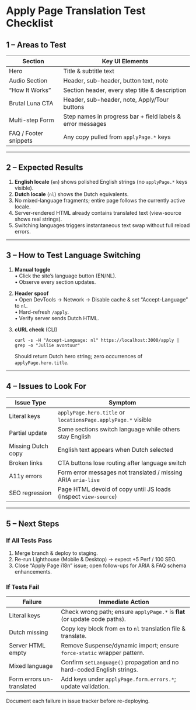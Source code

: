 # Apply Page Translation Test Checklist

## 1 – Areas to Test
| Section | Key UI Elements |
|---------|-----------------|
| Hero    | Title & subtitle text |
| Audio Section | Header, sub-header, button text, note |
| “How It Works” | Section header, every step title & description |
| Brutal Luna CTA | Header, sub-header, note, Apply/Tour buttons |
| Multi-step Form | Step names in progress bar + field labels & error messages |
| FAQ / Footer snippets | Any copy pulled from `applyPage.*` keys |

---

## 2 – Expected Results
1. **English locale** (`en`) shows polished English strings (no `applyPage.*` keys visible).
2. **Dutch locale** (`nl`) shows the Dutch equivalents.
3. No mixed-language fragments; entire page follows the currently active locale.
4. Server-rendered HTML already contains translated text (view-source shows real strings).
5. Switching languages triggers instantaneous text swap without full reload errors.

---

## 3 – How to Test Language Switching
1. **Manual toggle**  
   • Click the site’s language button (EN/NL).  
   • Observe every section updates.

2. **Header spoof**  
   • Open DevTools → Network → Disable cache & set “Accept-Language” to `nl`.  
   • Hard-refresh `/apply`.  
   • Verify server sends Dutch HTML.

3. **cURL check** (CLI)  
   ```
   curl -s -H "Accept-Language: nl" https://localhost:3000/apply | grep -o "Jullie avontuur"
   ```
   Should return Dutch hero string; zero occurrences of `applyPage.hero.title`.

---

## 4 – Issues to Look For
| Issue Type | Symptom |
|------------|---------|
| Literal keys | `applyPage.hero.title` or `locationsPage.applyPage.*` visible |
| Partial update | Some sections switch language while others stay English |
| Missing Dutch copy | English text appears when Dutch selected |
| Broken links | CTA buttons lose routing after language switch |
| A11y errors | Form error messages not translated / missing ARIA `aria-live` |
| SEO regression | Page HTML devoid of copy until JS loads (inspect `view-source`) |

---

## 5 – Next Steps

### If All Tests Pass
1. Merge branch & deploy to staging.
2. Re-run Lighthouse (Mobile & Desktop) → expect +5 Perf / 100 SEO.
3. Close “Apply Page i18n” issue; open follow-ups for ARIA & FAQ schema enhancements.

### If Tests Fail
| Failure | Immediate Action |
|---------|------------------|
| Literal keys | Check wrong path; ensure `applyPage.*` is **flat** (or update code paths). |
| Dutch missing | Copy key block from `en` to `nl` translation file & translate. |
| Server HTML empty | Remove Suspense/dynamic import; ensure `force-static` wrapper pattern. |
| Mixed language | Confirm `setLanguage()` propagation and no hard-coded English strings. |
| Form errors un-translated | Add keys under `applyPage.form.errors.*`; update validation. |

Document each failure in issue tracker before re-deploying. 
